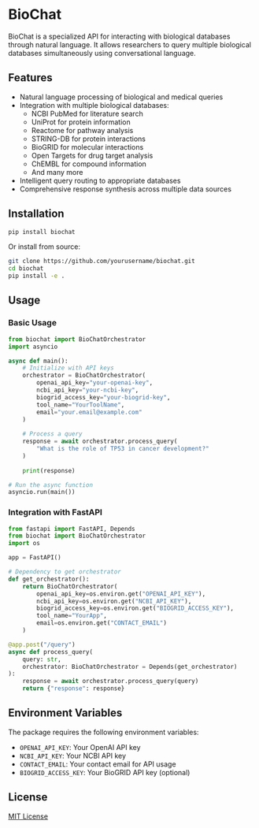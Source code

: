 # BioChat

BioChat is a specialized API for interacting with biological databases through natural language. It allows researchers to query multiple biological databases simultaneously using conversational language.

## Features

- Natural language processing of biological and medical queries
- Integration with multiple biological databases:
  - NCBI PubMed for literature search
  - UniProt for protein information
  - Reactome for pathway analysis
  - STRING-DB for protein interactions
  - BioGRID for molecular interactions
  - Open Targets for drug target analysis
  - ChEMBL for compound information
  - And many more
- Intelligent query routing to appropriate databases
- Comprehensive response synthesis across multiple data sources

## Installation

```bash
pip install biochat
```

Or install from source:

```bash
git clone https://github.com/yourusername/biochat.git
cd biochat
pip install -e .
```

## Usage

### Basic Usage

```python
from biochat import BioChatOrchestrator
import asyncio

async def main():
    # Initialize with API keys
    orchestrator = BioChatOrchestrator(
        openai_api_key="your-openai-key",
        ncbi_api_key="your-ncbi-key",
        biogrid_access_key="your-biogrid-key",
        tool_name="YourToolName",
        email="your.email@example.com"
    )
    
    # Process a query
    response = await orchestrator.process_query(
        "What is the role of TP53 in cancer development?"
    )
    
    print(response)

# Run the async function
asyncio.run(main())
```

### Integration with FastAPI

```python
from fastapi import FastAPI, Depends
from biochat import BioChatOrchestrator
import os

app = FastAPI()

# Dependency to get orchestrator
def get_orchestrator():
    return BioChatOrchestrator(
        openai_api_key=os.environ.get("OPENAI_API_KEY"),
        ncbi_api_key=os.environ.get("NCBI_API_KEY"),
        biogrid_access_key=os.environ.get("BIOGRID_ACCESS_KEY"),
        tool_name="YourApp",
        email=os.environ.get("CONTACT_EMAIL")
    )

@app.post("/query")
async def process_query(
    query: str,
    orchestrator: BioChatOrchestrator = Depends(get_orchestrator)
):
    response = await orchestrator.process_query(query)
    return {"response": response}
```

## Environment Variables

The package requires the following environment variables:

- `OPENAI_API_KEY`: Your OpenAI API key
- `NCBI_API_KEY`: Your NCBI API key
- `CONTACT_EMAIL`: Your contact email for API usage
- `BIOGRID_ACCESS_KEY`: Your BioGRID API key (optional)

## License

[MIT License](LICENSE)